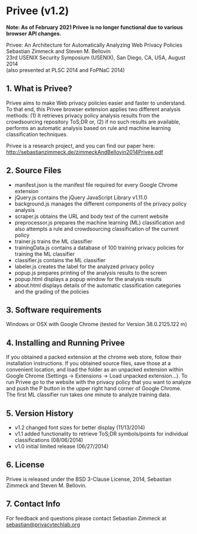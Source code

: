 # Privee (v1.2)

**Note: As of February 2021 Privee is no longer functional due to various browser API changes.**

Privee: An Architecture for Automatically Analyzing Web Privacy Policies  
Sebastian Zimmeck and Steven M. Bellovin  
23rd USENIX Security Symposium (USENIX), San Diego, CA, USA, August 2014  
(also presented at PLSC 2014 and FoPNaC 2014)

## 1. What is Privee?

Privee aims to make Web privacy policies easier and faster to understand. To that end, this Privee browser extension applies two different analysis methods: (1) It retrieves privacy policy analysis results from the crowdsourcing repository ToS;DR or, (2) if no such results are available, performs an automatic analysis based on rule and machine learning classification techniques.

Privee is a research project, and you can find our paper here: http://sebastianzimmeck.de/zimmeckAndBellovin2014Privee.pdf

## 2. Source Files

- manifest.json is the manifest file required for every Google Chrome extension
- jQuery.js contains the jQuery JavaScript Library v1.11.0
- background.js manages the different components of the privacy policy analysis
- scraper.js obtains the URL and body text of the current website
- preprocessor.js prepares the machine learning (ML) classification and also attempts a rule and crowdsourcing classification of the current policy
- trainer.js trains the ML classifier
- trainingData.js contains a database of 100 training privacy policies for training the ML classifier
- classifier.js contains the ML classifier
- labeler.js creates the label for the analyzed privacy policy
- popup.js prepares printing of the analysis results to the screen
- popup.html displays a popup window for the analysis results
- about.html displays details of the automatic classification categories and the grading of the policies

## 3. Software requirements

Windows or OSX with Google Chrome (tested for Version 38.0.2125.122 m)

## 4. Installing and Running Privee

If you obtained a packed extension at the chrome web store, follow their installation instructions. If you obtained source files, save those at a convenient location, and load the folder as an unpacked extension within Google Chrome (Settings -> Extensions -> Load unpacked extension...). To run Privee go to the website with the privacy policy that you want to analyze and push the P button in the upper right hand corner of Google Chrome. The first ML classifier run takes one minute to analyze training data.

## 5. Version History

- v1.2 changed font sizes for better display (11/13/2014)
- v1.1 added functionality to retrieve ToS;DR symbols/points for individual classifications (08/06/2014)
- v1.0 initial limited release (06/27/2014)

## 6. License

Privee is released under the BSD 3-Clause License, 2014, Sebastian Zimmeck and Steven M. Bellovin.

## 7. Contact Info

For feedback and questions please contact Sebastian Zimmeck at sebastian@privacytechlab.org
